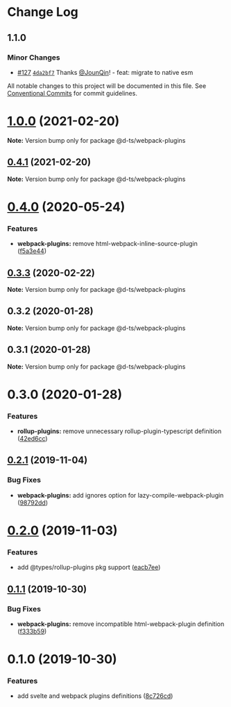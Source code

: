 # Change Log

## 1.1.0

### Minor Changes

- [#127](https://github.com/rx-ts/types/pull/127) [`4da2bf7`](https://github.com/rx-ts/types/commit/4da2bf7e1f185b0889bf68bb5158d1c2277e246a) Thanks [@JounQin](https://github.com/JounQin)! - feat: migrate to native esm

All notable changes to this project will be documented in this file.
See [Conventional Commits](https://conventionalcommits.org) for commit guidelines.

# [1.0.0](https://github.com/rx-ts/types/compare/@d-ts/webpack-plugins@0.4.1...@d-ts/webpack-plugins@1.0.0) (2021-02-20)

**Note:** Version bump only for package @d-ts/webpack-plugins

## [0.4.1](https://github.com/rx-ts/types/compare/@d-ts/webpack-plugins@0.4.0...@d-ts/webpack-plugins@0.4.1) (2021-02-20)

**Note:** Version bump only for package @d-ts/webpack-plugins

# [0.4.0](https://github.com/rx-ts/types/compare/@d-ts/webpack-plugins@0.3.3...@d-ts/webpack-plugins@0.4.0) (2020-05-24)

### Features

- **webpack-plugins:** remove html-webpack-inline-source-plugin ([f5a3e44](https://github.com/rx-ts/types/commit/f5a3e4478987b01f06161592cfee4d5fbffe2c53))

## [0.3.3](https://github.com/rx-ts/types/compare/@d-ts/webpack-plugins@0.3.2...@d-ts/webpack-plugins@0.3.3) (2020-02-22)

**Note:** Version bump only for package @d-ts/webpack-plugins

## 0.3.2 (2020-01-28)

**Note:** Version bump only for package @d-ts/webpack-plugins

## 0.3.1 (2020-01-28)

**Note:** Version bump only for package @d-ts/webpack-plugins

# 0.3.0 (2020-01-28)

### Features

- **rollup-plugins:** remove unnecessary rollup-plugin-typescript definition ([42ed6cc](https://github.com/rx-ts/types/commit/42ed6cca2c473a463035c105760428d96dca0a75))

## [0.2.1](https://github.com/rx-ts/types/compare/@d-ts/webpack-plugins@0.2.0...@d-ts/webpack-plugins@0.2.1) (2019-11-04)

### Bug Fixes

- **webpack-plugins:** add ignores option for lazy-compile-webpack-plugin ([98792dd](https://github.com/rx-ts/types/commit/98792dd83288aea4602573f85adf20603f2c06ac))

# [0.2.0](https://github.com/rx-ts/types/compare/@d-ts/webpack-plugins@0.1.1...@d-ts/webpack-plugins@0.2.0) (2019-11-03)

### Features

- add @types/rollup-plugins pkg support ([eacb7ee](https://github.com/rx-ts/types/commit/eacb7ee5f5412725964bb93467ce59f95588e96b))

## [0.1.1](https://github.com/rx-ts/types/compare/@d-ts/webpack-plugins@0.1.0...@d-ts/webpack-plugins@0.1.1) (2019-10-30)

### Bug Fixes

- **webpack-plugins:** remove incompatible html-webpack-plugin definition ([f333b59](https://github.com/rx-ts/types/commit/f333b5958124421bbae38e00ae72d2f76a59f5da))

# 0.1.0 (2019-10-30)

### Features

- add svelte and webpack plugins definitions ([8c726cd](https://github.com/rx-ts/types/commit/8c726cd0ce2641b3ab9a4516d40cc0cd2544bb8b))
